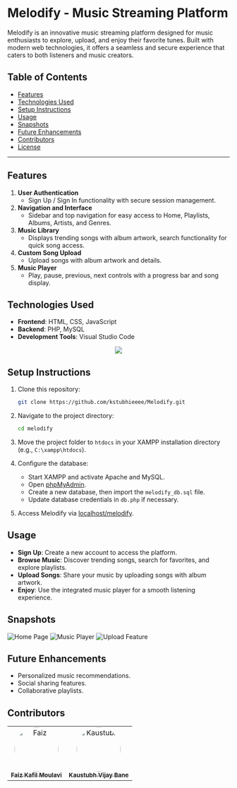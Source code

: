 
# Melodify - Music Streaming Platform

Melodify is an innovative music streaming platform designed for music enthusiasts to explore, upload, and enjoy their favorite tunes. Built with modern web technologies, it offers a seamless and secure experience that caters to both listeners and music creators.

## Table of Contents
- [Features](#features)
- [Technologies Used](#technologies-used)
- [Setup Instructions](#setup-instructions)
- [Usage](#usage)
- [Snapshots](#snapshots)
- [Future Enhancements](#future-enhancements)
- [Contributors](#contributors)
- [License](#license)

---

## Features
1. **User Authentication**
   - Sign Up / Sign In functionality with secure session management.
2. **Navigation and Interface**
   - Sidebar and top navigation for easy access to Home, Playlists, Albums, Artists, and Genres.
3. **Music Library**
   - Displays trending songs with album artwork, search functionality for quick song access.
4. **Custom Song Upload**
   - Upload songs with album artwork and details.
5. **Music Player**
   - Play, pause, previous, next controls with a progress bar and song display.

## Technologies Used
- **Frontend**: HTML, CSS, JavaScript
- **Backend**: PHP, MySQL
- **Development Tools**: Visual Studio Code

<p align="center">
  <a align="center" href="https://skillicons.dev">
    <img align="center" src="https://skillicons.dev/icons?i=html,css,js,php,mysql" />
  </a>
</p>

## Setup Instructions
1. Clone this repository:
   ```bash
   git clone https://github.com/kstubhieeee/Melodify.git
   ```
2. Navigate to the project directory:
   ```bash
   cd melodify
   ```
3. Move the project folder to `htdocs` in your XAMPP installation directory (e.g., `C:\xampp\htdocs`).

4. Configure the database:
   - Start XAMPP and activate Apache and MySQL.
   - Open [phpMyAdmin](http://localhost/phpmyadmin).
   - Create a new database, then import the `melodify_db.sql` file.
   - Update database credentials in `db.php` if necessary.

5. Access Melodify via [localhost/melodify](http://localhost/melodify).

## Usage
- **Sign Up**: Create a new account to access the platform.
- **Browse Music**: Discover trending songs, search for favorites, and explore playlists.
- **Upload Songs**: Share your music by uploading songs with album artwork.
- **Enjoy**: Use the integrated music player for a smooth listening experience.

## Snapshots
![Home Page](path-to-snapshot)
![Music Player](path-to-snapshot)
![Upload Feature](path-to-snapshot)

## Future Enhancements
- Personalized music recommendations.
- Social sharing features.
- Collaborative playlists.

## Contributors
<table>
  <tr>
    <td align="center">
      <a href="https://github.com/faizzz11">
        <img src="https://github.com/faizzz11.png" alt="Faiz" style="width:100px; height:100px; border-radius:50%;"/><br>
        <sub><b>Faiz Kafil Moulavi</b></sub>
      </a>
    </td>
    <td align="center">
      <a href="https://github.com/kstubhieeee">
        <img src="https://github.com/kstubhieeee.png" alt="Kaustubh" style="width:100px; height:100px; border-radius:50%;"/><br>
        <sub><b>Kaustubh Vijay Bane</b></sub>
      </a>
    </td>
  </tr>
</table>

